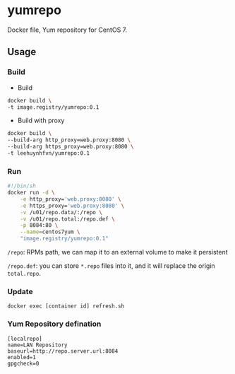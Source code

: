 # yumrepo

Docker file, Yum repository for CentOS 7.

## Usage

### Build

- Build

~~~bash
docker build \ 
-t image.registry/yumrepo:0.1
~~~

- Build with proxy

~~~bash
docker build \ 
--build-arg http_proxy=web.proxy:8080 \
--build-arg https_proxy=web.proxy:8080 \
-t leehuynhfvn/yumrepo:0.1
~~~

### Run

~~~bash
#!/bin/sh
docker run -d \
    -e http_proxy='web.proxy:8080' \
    -e https_proxy='web.proxy:8080' \
    -v /u01/repo.data/:/repo \
    -v /u01/repo.total:/repo.def \
    -p 8084:80 \
    --name=centos7yum \
    "image.registry/yumrepo:0.1"
~~~

`/repo`: RPMs path, we can map it to an external volume to make it persistent

`/repo.def`: you can store `*.repo` files into it, and it will replace the origin `total.repo`.

### Update

`docker exec [container id] refresh.sh`


### Yum Repository defination

~~~
[localrepo]
name=LAN Repository
baseurl=http://repo.server.url:8084
enabled=1
gpgcheck=0
~~~